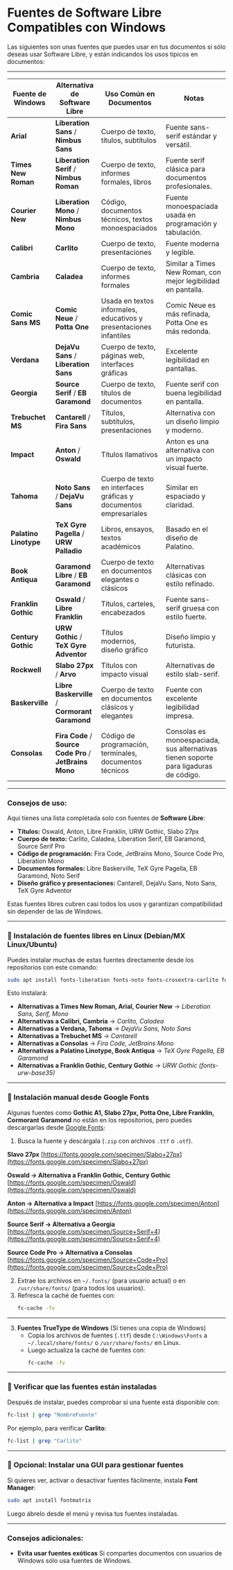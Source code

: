 
# Fuentes de Software Libre Compatibles con Windows
Las siguientes son unas fuentes que puedes usar en tus documentos si sólo deseas usar Software Libre, y están indicandos los usos típicos en documentos:

---

| **Fuente de Windows** |            **Alternativa de Software Libre**             |                    **Uso Común en Documentos**                     |                                      **Notas**                                       |
| --------------------- | -------------------------------------------------------- | ------------------------------------------------------------------ | ------------------------------------------------------------------------------------ |
| **Arial**             | **Liberation Sans** / **Nimbus Sans**                    | Cuerpo de texto, títulos, subtítulos                               | Fuente sans-serif estándar y versátil.                                               |
| **Times New Roman**   | **Liberation Serif** / **Nimbus Roman**                  | Cuerpo de texto, informes formales, libros                         | Fuente serif clásica para documentos profesionales.                                  |
| **Courier New**       | **Liberation Mono** / **Nimbus Mono**                    | Código, documentos técnicos, textos monoespaciados                 | Fuente monoespaciada usada en programación y tabulación.                             |
| **Calibri**           | **Carlito**                                              | Cuerpo de texto, presentaciones                                    | Fuente moderna y legible.                                                            |
| **Cambria**           | **Caladea**                                              | Cuerpo de texto, informes formales                                 | Similar a Times New Roman, con mejor legibilidad en pantalla.                        |
| **Comic Sans MS**     | **Comic Neue** / **Potta One**                           | Usada en textos informales, educativos y presentaciones infantiles | Comic Neue es más refinada, Potta One es más redonda.                                |
| **Verdana**           | **DejaVu Sans** / **Liberation Sans**                    | Cuerpo de texto, páginas web, interfaces gráficas                  | Excelente legibilidad en pantallas.                                                  |
| **Georgia**           | **Source Serif** / **EB Garamond**                       | Cuerpo de texto, títulos de documentos                             | Fuente serif con buena legibilidad en pantalla.                                      |
| **Trebuchet MS**      | **Cantarell** / **Fira Sans**                            | Títulos, subtítulos, presentaciones                                | Alternativa con un diseño limpio y moderno.                                          |
| **Impact**            | **Anton** / **Oswald**                                   | Títulos llamativos                                                 | Anton es una alternativa con un impacto visual fuerte.                               |
| **Tahoma**            | **Noto Sans** / **DejaVu Sans**                          | Cuerpo de texto en interfaces gráficas y documentos empresariales  | Similar en espaciado y claridad.                                                     |
| **Palatino Linotype** | **TeX Gyre Pagella** / **URW Palladio**                  | Libros, ensayos, textos académicos                                 | Basado en el diseño de Palatino.                                                     |
| **Book Antiqua**      | **Garamond Libre** / **EB Garamond**                     | Cuerpo de texto en documentos elegantes o clásicos                 | Alternativas clásicas con estilo refinado.                                           |
| **Franklin Gothic**   | **Oswald** / **Libre Franklin**                          | Títulos, carteles, encabezados                                     | Fuente sans-serif gruesa con estilo fuerte.                                          |
| **Century Gothic**    | **URW Gothic** / **TeX Gyre Adventor**                   | Títulos modernos, diseño gráfico                                   | Diseño limpio y futurista.                                                           |
| **Rockwell**          | **Slabo 27px** / **Arvo**                                | Títulos con impacto visual                                         | Alternativas de estilo slab-serif.                                                   |
| **Baskerville**       | **Libre Baskerville** / **Cormorant Garamond**           | Cuerpo de texto en documentos clásicos y elegantes                 | Fuente con excelente legibilidad impresa.                                            |
| **Consolas**          | **Fira Code** / **Source Code Pro** / **JetBrains Mono** | Código de programación, terminales, documentos técnicos            | Consolas es monoespaciada, sus alternativas tienen soporte para ligaduras de código. |

---

### **Consejos de uso:**

Aquí tienes una lista completada solo con fuentes de **Software Libre**:  

- **Títulos:** Oswald, Anton, Libre Franklin, URW Gothic, Slabo 27px  
- **Cuerpo de texto:** Carlito, Caladea, Liberation Serif, EB Garamond, Source Serif Pro  
- **Código de programación:** Fira Code, JetBrains Mono, Source Code Pro, Liberation Mono  
- **Documentos formales:** Libre Baskerville, TeX Gyre Pagella, EB Garamond, Noto Serif  
- **Diseño gráfico y presentaciones:** Cantarell, DejaVu Sans, Noto Sans, TeX Gyre Adventor  

Estas fuentes libres cubren casi todos los usos y garantizan compatibilidad sin depender de las de Windows.

---

### **📌 Instalación de fuentes libres en Linux (Debian/MX Linux/Ubuntu)**
Puedes instalar muchas de estas fuentes directamente desde los repositorios con este comando:  

```bash
sudo apt install fonts-liberation fonts-noto fonts-crosextra-carlito fonts-crosextra-caladea fonts-dejavu fonts-cantarell fonts-firacode tex-gyre fonts-ebgaramond fonts-jetbrains-mono fonts-urw-base35
```

Esto instalará:  
- **Alternativas a Times New Roman, Arial, Courier New** → *Liberation Sans, Serif, Mono*  
- **Alternativas a Calibri, Cambria** → *Carlito, Caladea*  
- **Alternativas a Verdana, Tahoma** → *DejaVu Sans, Noto Sans*  
- **Alternativas a Trebuchet MS** → *Cantarell*  
- **Alternativas a Consolas** → *Fira Code, JetBrains Mono*  
- **Alternativas a Palatino Linotype, Book Antiqua** → *TeX Gyre Pagella, EB Garamond*  
- **Alternativas a Franklin Gothic, Century Gothic** →  *URW Gothic (fonts-urw-base35)*  

---

### **📌 Instalación manual desde Google Fonts**
Algunas fuentes como **Gothic A1, Slabo 27px, Potta One, Libre Franklin, Cormorant Garamond** no están en los repositorios, pero puedes descargarlas desde [Google Fonts](https://fonts.google.com/):  
1. Busca la fuente y descárgala (`.zip` con archivos `.ttf` o `.otf`).  

**Slavo 27px**
[https://fonts.google.com/specimen/Slabo+27px](https://fonts.google.com/specimen/Slabo+27px)

**Oswald → Alternativa a Franklin Gothic, Century Gothic**  
[https://fonts.google.com/specimen/Oswald](https://fonts.google.com/specimen/Oswald)

**Anton → Alternativa a Impact**
[https://fonts.google.com/specimen/Anton](https://fonts.google.com/specimen/Anton)

**Source Serif → Alternativa a Georgia**
[https://fonts.google.com/specimen/Source+Serif+4](https://fonts.google.com/specimen/Source+Serif+4)

**Source Code Pro → Alternativa a Consolas** 
[https://fonts.google.com/specimen/Source+Code+Pro](https://fonts.google.com/specimen/Source+Code+Pro)

2. Extrae los archivos en `~/.fonts/` (para usuario actual) o en `/usr/share/fonts/` (para todos los usuarios).  
3. Refresca la caché de fuentes con:  
   ```bash
   fc-cache -fv
   ```
---

3. **Fuentes TrueType de Windows** (Si tienes una copia de Windows)
   - Copia los archivos de fuentes (`.ttf`) desde `C:\Windows\Fonts` a `~/.local/share/fonts/` o `/usr/share/fonts/` en Linux.
   - Luego actualiza la caché de fuentes con:
     ```bash
     fc-cache -fv
     ```
---

### **📌 Verificar que las fuentes están instaladas**
Después de instalar, puedes comprobar si una fuente está disponible con:  
```bash
fc-list | grep "NombreFuente"
```
Por ejemplo, para verificar **Carlito**:  
```bash
fc-list | grep "Carlito"
```
---

### **📌 Opcional: Instalar una GUI para gestionar fuentes**
Si quieres ver, activar o desactivar fuentes fácilmente, instala **Font Manager**:  
```bash
sudo apt install fontmatrix
```
Luego ábrelo desde el menú y revisa tus fuentes instaladas.

---

### Consejos adicionales:
- **Evita usar fuentes exóticas** Si compartes documentos con usuarios de Windows sólo usa fuentes de Windows.